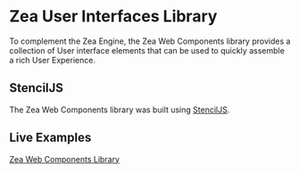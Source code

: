 # Zea User Interfaces Library

To complement the Zea Engine, the Zea Web Components library provides a collection of User interface elements that can be used to quickly assemble a rich User Experience. 

## StencilJS
The Zea Web Components library was built using [StencilJS](https://stenciljs.com/).



## Live Examples

[Zea Web Components Library](http://web-components-staging.zea.live)






